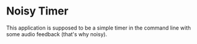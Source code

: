 # Noisy Timer

This application is supposed to be a simple timer in the command line with some audio feedback (that's why noisy).
